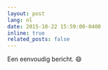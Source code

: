```yaml
---
layout: post
lang: nl
date: 2015-10-22 15:59:00-0400
inline: true
related_posts: false
---
```


Een eenvoudig bericht. :smile:
